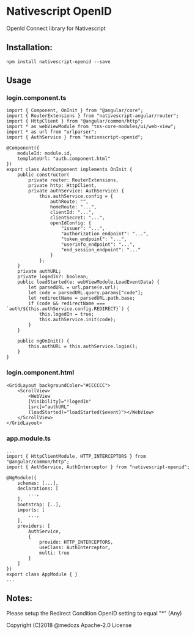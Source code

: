 ﻿# Nativescript OpenID

OpenId Connect library for Nativescript

## Installation: 
`npm install nativescript-openid --save`

## Usage

### login.component.ts
    import { Component, OnInit } from "@angular/core";
    import { RouterExtensions } from "nativescript-angular/router";
    import { HttpClient } from "@angular/common/http";
    import * as webViewModule from "tns-core-modules/ui/web-view";
    import * as url from "urlparser";
    import { AuthService } from "nativescript-openid";

    @Component({
        moduleId: module.id,
        templateUrl: "auth.component.html"
    })
    export class AuthComponent implements OnInit {
        public constructor(
            private router: RouterExtensions,
            private http: HttpClient,
            private authService: AuthService) {
                this.authService.config = {
                    authRoute: "",
                    homeRoute: "...",
                    clientId: "...",
                    clientSecret: "...",
                    openIdConfig: {
                        "issuer": "...",
                        "authorization_endpoint": "...",
                        "token_endpoint": "...",
                        "userinfo_endpoint": "...",
                        "end_session_endpoint": "..."
                    }
                };
        }
        private authURL;
        private logedIn?: boolean;
        public loadStarted(e: webViewModule.LoadEventData) {
            let parsedURL = url.parse(e.url);
            let code = parsedURL.query.params["code"];
            let redirectName = parsedURL.path.base;
            if (code && redirectName === `auth/${this.authService.config.REDIRECT}`) {
                this.logedIn = true;
                this.authService.init(code);
            }
        }

        public ngOnInit() {
            this.authURL = this.authService.login();
        }
    }

### login.component.html
    <GridLayout backgroundColor="#CCCCCC">
        <ScrollView>
            <WebView
            [Visibility]="!logedIn"
            [src]="authURL"
            (loadStarted)="loadStarted($event)"></WebView>
        </ScrollView>
    </GridLayout>

### app.module.ts
    ...
    import { HttpClientModule, HTTP_INTERCEPTORS } from "@angular/common/http";
    import { AuthService, AuthInterceptor } from "nativescript-openid";

    @NgModule({
        schemas: [...],
        declarations: [
            ...,
        ],
        bootstrap: [..],
        imports: [
            ...,
        ],
        providers: [
            AuthService,
            {
                provide: HTTP_INTERCEPTORS,
                useClass: AuthInterceptor,
                multi: true
            }
        ]
    })
    export class AppModule { }
    ...


## Notes:
Please setup the Redirect Condition OpenID setting to equal "*" (Any)  



Copyright (C)2018 @medozs Apache-2.0 License  